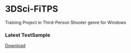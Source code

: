 # 3DSci-FiTPS
Training Project in Third-Person Shooter genre for Windows

### Latest TestSample
[Download](https://github.com/Krusnik777/3DSci-FiTPS/releases/tag/0.5)

